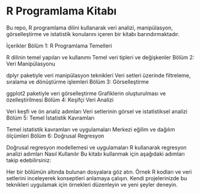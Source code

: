 # R Programlama Kitabı
Bu repo, R programlama dilini kullanarak veri analizi, manipülasyon, görselleştirme ve istatistik konularını içeren bir kitabı barındırmaktadır.

İçerikler
Bölüm 1: R Programlama Temelleri

R dilinin temel yapıları ve kullanımı
Temel veri tipleri ve değişkenler
Bölüm 2: Veri Manipülasyonu

dplyr paketiyle veri manipülasyon teknikleri
Veri setleri üzerinde filtreleme, sıralama ve dönüştürme işlemleri
Bölüm 3: Görselleştirme

ggplot2 paketiyle veri görselleştirme
Grafiklerin oluşturulması ve özelleştirilmesi
Bölüm 4: Keşifçi Veri Analizi

Veri keşfi ve ön analiz adımları
Veri setlerinin görsel ve istatistiksel analizi
Bölüm 5: Temel İstatistik Kavramları

Temel istatistik kavramları ve uygulamaları
Merkezi eğilim ve dağılım ölçümleri
Bölüm 6: Doğrusal Regresyon

Doğrusal regresyon modellemesi ve uygulamaları
R kullanarak regresyon analizi adımları
Nasıl Kullanılır
Bu kitabı kullanmak için aşağıdaki adımları takip edebilirsiniz:

Her bir bölümün altında bulunan dosyalara göz atın.
Örnek R kodları ve veri setlerini inceleyerek konseptleri anlamaya çalışın.
Kendi projelerinizde bu teknikleri uygulamak için örnekleri düzenleyin ve yeni şeyler deneyin.
